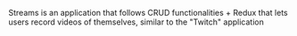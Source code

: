 Streams is an application that follows CRUD functionalities + Redux that lets users record videos of themselves, similar to the "Twitch" application

